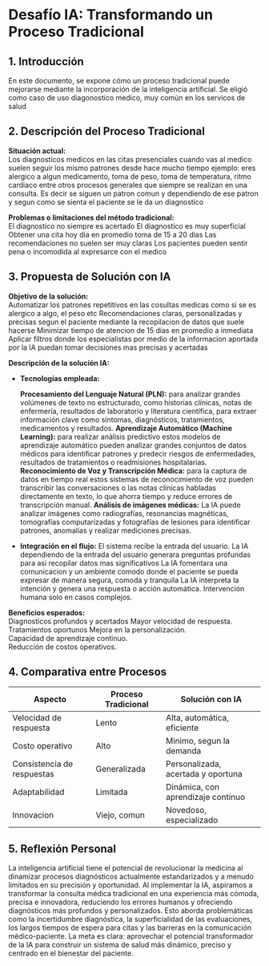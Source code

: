 # Desafío IA: Transformando un Proceso Tradicional

## 1. Introducción
En este documento, se expone cómo un proceso tradicional puede mejorarse mediante la incorporación de la inteligencia artificial. Se eligió como caso de uso diagonostico medico, muy común en los servicos de salud

## 2. Descripción del Proceso Tradicional
**Situación actual:**  
Los diagnosticos medicos en las citas presenciales cuando vas al medico suelen seguir los mismo patrones desde hace mucho tiempo ejemplo: eres alergico a algun medicamento, toma de peso, toma de temperatura, ritmo cardiaco entre 
otros procesos generales que siempre se realizan en una consulta. Es decir se siguen un patron comun y dependiendo de ese patron y segun como se sienta el paciente se le da un diagnostico

**Problemas o limitaciones del método tradicional:**  
El diagnostico no siempre es acertado 
El diagnostico es muy superficial
Obtener una cita hoy dia en promedio toma de 15 a 20 dias
Las recomendaciones no suelen ser muy claras 
Los pacientes pueden sentir pena o incomodida al expresarce con el medico

## 3. Propuesta de Solución con IA
**Objetivo de la solución:**  
Automatizar los patrones repetitivos en las cosultas medicas como si se es alergico a algo, el peso etc
Recomendaciones claras, personalizadas y precisas segun el paciente mediante la recopilacion de datos que suele hacerse
Minimizar tiempo de atencion de 15 dias en promedio a inmediata
Aplicar filtros donde los especialistas por medio de la informacion aportada por la IA puedan tomar decisiones mas precisas y acertadas

**Descripción de la solución IA:**  
- **Tecnologías empleada:**

  **Procesamiento del Lenguaje Natural (PLN):**
  para analizar grandes volúmenes de texto no estructurado, como historias clínicas, notas de enfermería, resultados de laboratorio y
  literatura científica, para extraer información clave como síntomas, diagnósticos, tratamientos, medicamentos y resultados.
  **Aprendizaje Automático (Machine Learning):**
  para realizar análisis predictivo estos modelos de aprendizaje automático pueden analizar grandes conjuntos de datos médicos para identificar
  patrones y predecir riesgos de enfermedades, resultados de tratamientos o readmisiones hospitalarias.
  **Reconocimiento de Voz y Transcripción Médica:**
  para la captura de datos en tiempo real estos sistemas de reconocimiento de voz pueden transcribir las conversaciones o las notas clínicas habladas directamente
  en texto, lo que ahorra tiempo y reduce errores de transcripción manual.
  **Análisis de imágenes médicas:**
  La IA puede analizar imágenes como radiografías, resonancias magnéticas, tomografías computarizadas y fotografías de lesiones para identificar patrones, anomalías y realizar mediciones precisas.

- **Integración en el flujo:**
  El sistema recibe la entrada del usuario.
  La IA dependiendo de la entrada del usuario generara preguntas profundas para asi recopilar datos mas significativos
  La IA fomentara una comunicacion y un ambiente comodo donde el paciente se pueda expresar de manera segura, comoda y tranquila
  La IA interpreta la intención y genera una respuesta o acción automática.
  Intervención humana solo en casos complejos.

**Beneficios esperados:**  
Diagnosticos profundos y acertados
Mayor velocidad de respuesta.  
Tratamientos oportunos
Mejora en la personalización.  
Capacidad de aprendizaje continuo.  
Reducción de costos operativos.

## 4. Comparativa entre Procesos

| Aspecto                    | Proceso Tradicional              | Solución con IA                         |
|----------------------------|----------------------------------|-----------------------------------------|
| Velocidad de respuesta     | Lento                            | Alta, automática, eficiente             |
| Costo operativo            | Alto                             | Minimo, segun la demanda                |
| Consistencia de respuestas | Generalizada                     | Personalizada, acertada y oportuna      |
| Adaptabilidad              | Limitada                         | Dinámica, con aprendizaje continuo      | 
| Innovacion                 | Viejo, comun                     | Novedoso, especializado                 |                       

## 5. Reflexión Personal

La inteligencia artificial tiene el potencial de revolucionar la medicina al dinamizar procesos diagnósticos actualmente estandarizados y a menudo limitados en su precisión y oportunidad. Al implementar la IA, aspiramos a transformar la consulta médica tradicional en una experiencia más cómoda, precisa e innovadora, reduciendo los errores humanos y ofreciendo diagnósticos más profundos y personalizados. Esto aborda problemáticas como la incertidumbre diagnóstica, la superficialidad de las evaluaciones, los largos tiempos de espera para citas y las barreras en la comunicación médico-paciente. La meta es clara: aprovechar el potencial transformador de la IA para construir un sistema de salud más dinámico, preciso y centrado en el bienestar del paciente.

